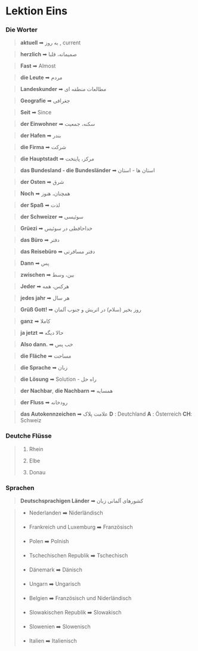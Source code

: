 # Lektion Eins

### Die Worter

> **aktuell** ➡ به روز , current

> **herzlich** ➡ صمیمانه، قلبا

> **Fast** ➡ Almost

> **die Leute** ➡ مردم

> **Landeskunder** ➡ مطالعات منطقه ای

> **Geografie** ➡ جغرافی

> **Seit** ➡ Since

> **der Einwohner** ➡ سکنه، جمعیت

> **der Hafen** ➡ بندر

> **die Firma** ➡ شرکت

> **die Hauptstadt** ➡ مرکز، پایتخت

> **das Bundesland - die Bundesländer** ➡ استان ها - استان

> **der Osten** ➡ شرق

> **Noch** ➡ همچنان، هنوز

> **der Spaß** ➡ لذت

> **der Schweizer** ➡ سوئیسی

> **Grüezi** ➡ خداحافظی در سوئیس

> **das Büro** ➡ دفتر

> **das Reisebüro** ➡ دفتر مسافرتی

> **Dann** ➡ پس

> **zwischen** ➡ بین، وسط

> **Jeder** ➡ هرکس، همه

> **jedes jahr** ➡ هر سال

> **Grüß Gott!** ➡ روز بخیر (سلام) در اتریش و جنوب آلمان

> **ganz** ➡ کاملا

> **ja jetzt** ➡ حالا دیگه

> **Also dann.** ➡ خب پس

> **die Fläche** ➡ مساحت

> **die Sprache** ➡  زبان

> **die Lösung** ➡ Solution - راه حل

> **der Nachbar**, **die Nachbarn** ➡ همسایه

> **der Fluss** ➡ رودخانه

> **das Autokennzeichen** ➡  علامت پلاک
> **D** : Deutchland
> **A** : Österreich
> **CH**: Schweiz

### Deutche Flüsse

> 1. Rhein
>
> 2. Elbe
>
> 3. Donau

### Sprachen

> **Deutschsprachigen Länder**
> ➡ کشورهای آلمانی زبان

> - Nederlanden ➡️ Niderländisch
>
> - Frankreich und Luxemburg ➡️ Französisch
>
> - Polen ➡️ Polnish
>
> - Tschechischen Republik ➡️ Tschechisch
>
> - Dänemark ➡️ Dänisch
>
> - Ungarn ➡️ Ungarisch
>
> - Belgien ➡️ Französisch und Niderländisch
>
> - Slowakischen Republik ➡️ Slowakisch
>
> - Slowenien ➡️ Slowenisch
>
> - Italien ➡️ Italienisch

